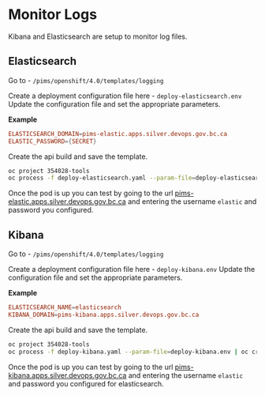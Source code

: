 # Monitor Logs

Kibana and Elasticsearch are setup to monitor log files.

## Elasticsearch

Go to - `/pims/openshift/4.0/templates/logging`

Create a deployment configuration file here - `deploy-elasticsearch.env`
Update the configuration file and set the appropriate parameters.

**Example**

```conf
ELASTICSEARCH_DOMAIN=pims-elastic.apps.silver.devops.gov.bc.ca
ELASTIC_PASSWORD={SECRET}
```

Create the api build and save the template.

```bash
oc project 354028-tools
oc process -f deploy-elasticsearch.yaml --param-file=deploy-elasticsearch.env | oc create --save-config=true -f -
```

Once the pod is up you can test by going to the url [pims-elastic.apps.silver.devops.gov.bc.ca](https://pims-elastic.apps.silver.devops.gov.bc.ca) and entering the username `elastic` and password you configured.

## Kibana

Go to - `/pims/openshift/4.0/templates/logging`

Create a deployment configuration file here - `deploy-kibana.env`
Update the configuration file and set the appropriate parameters.

**Example**

```conf
ELASTICSEARCH_NAME=elasticsearch
KIBANA_DOMAIN=pims-kibana.apps.silver.devops.gov.bc.ca
```

Create the api build and save the template.

```bash
oc project 354028-tools
oc process -f deploy-kibana.yaml --param-file=deploy-kibana.env | oc create --save-config=true -f -
```

Once the pod is up you can test by going to the url [pims-kibana.apps.silver.devops.gov.bc.ca](https://pims-kibana.apps.silver.devops.gov.bc.ca) and entering the username `elastic` and password you configured for elasticsearch.
